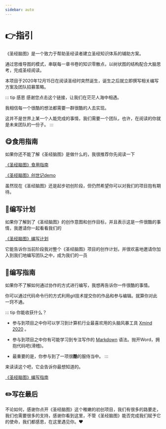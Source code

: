 ```yaml
---
sidebar: auto
---
```


# 👉指引

《圣经脑图》是一个致力于帮助圣经读者建立圣经知识体系的辅助方案。

通过思维导图的模式，串联每一章书卷的知识零散点，以树状图的结构配合大脑思考，完成圣经阅读。

本项目于2020年12月15日在阅读圣经时突然诞生，诞生之后就立即撰写相关编写方案及团队招募策略。

::: tip 感恩
感谢您点击这个链接，让我们在茫茫人海中相遇。

我相信每一个很酷的想法都需要一群很酷的人去实现。

这并不是世界上某一个人能完成的事情，我们需要一个团队，也许，在阅读的你就是未来团队的一份子。
:::


## 😋食用指南

如果你还不能了解《圣经脑图》是做什么的，我很推荐你先阅读一下
    
[《圣经脑图》食用指南](/book/)

[《圣经脑图》创世记demo](/book/Genesis.md)

虽然现在《圣经脑图》还是起步初创阶段，但仍然希望你可以对我们的项目抱有期待。

## 📑编写计划

如果你了解到了《圣经脑图》的创作意图和创作目标，并且表示这是一件很酷的事情，我邀请你一起看看我们的

[《圣经脑图》编写计划](/plan/)

它能告诉你当前阶段我对整个《圣经脑图》项目的创作计划，并很欢喜地邀请你加入到我们地编写团队之中，成为我们的一员

## 📄编写指南

如果你不了解如何通过协作的方式进行编写，我想再告诉你一件很酷的事情。

你可以通过代码命令行的方式利用git技术提交你的作品和参与编辑。就算你对此一窍不通。

::: tip 你能收获什么？
 - 参与到项目之中你可以学习到计算机行业最喜欢用的头脑风暴工具 [Xmind 2020](https://www.xmind.cn/xmind2020/) 。
   
 - 参与到项目之中你有可能学习到专注写作的 [Markdown](https://commonmark.org/help/) 语法。抛开Word，拥抱代码吧(滑稽)。
   
 - 最重要的是，你参与到了一项很**酷**的服侍当中。
:::
   
来读读这个吧，它会告诉你最想知道的。

[《圣经脑图》编写指南](/plan/guide.md)

## ✏️写在最后

不论如何，感谢你点开《圣经脑图》这个稚嫩的初创项目，我们有很多的路要走，我们也需要很多的支持，感谢你看到这里，不管《圣经脑图》能否完成我们赋予它的使命，我们都感恩，在这里遇见你。❤️

